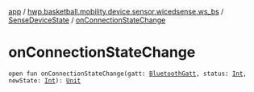 [app](../../index.md) / [hwp.basketball.mobility.device.sensor.wicedsense.ws_bs](../index.md) / [SenseDeviceState](index.md) / [onConnectionStateChange](.)

# onConnectionStateChange

`open fun onConnectionStateChange(gatt: `[`BluetoothGatt`](https://developer.android.com/reference/android/bluetooth/BluetoothGatt.html)`, status: `[`Int`](https://kotlinlang.org/api/latest/jvm/stdlib/kotlin/-int/index.html)`, newState: `[`Int`](https://kotlinlang.org/api/latest/jvm/stdlib/kotlin/-int/index.html)`): `[`Unit`](https://kotlinlang.org/api/latest/jvm/stdlib/kotlin/-unit/index.html)